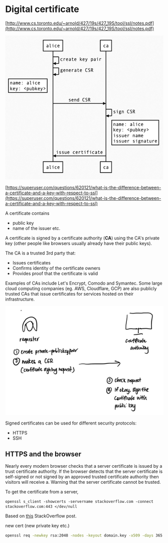 # Digital certificate


[http://www.cs.toronto.edu/~arnold/427/19s/427_19S/tool/ssl/notes.pdf](http://www.cs.toronto.edu/~arnold/427/19s/427_19S/tool/ssl/notes.pdf)

![Untitled](csr.png)

[https://superuser.com/questions/620121/what-is-the-difference-between-a-certificate-and-a-key-with-respect-to-ssl](https://superuser.com/questions/620121/what-is-the-difference-between-a-certificate-and-a-key-with-respect-to-ssl)

A certificate contains

- public key
- name of the issuer etc.

A certificate is signed by a certificate authority (**CA**) using the CA's private key (other people like browsers usually already have their public keys).

The CA is a trusted 3rd party that:

- Issues certificates
- Confirms identity of the certificate owners
- Provides proof that the certificate is valid

Examples of CAs include Let's Encrypt, Comodo and Symantec. Some large cloud computing companies (eg. AWS, Cloudflare, GCP) are also publicly trusted CAs that issue certificates for services hosted on their infrastructure.

![req](req.png)

Signed certificates can be used for different security protocols:

- HTTPS
- SSH

## HTTPS and the browser

Nearly every modern browser checks that a server certificate is issued by a trust certificate authority. If the browser detects that the server certificate is self-signed or not signed by an approved trusted certificate authority then visitors will receive a. Warning that the server certificate cannot be trusted.

To get the certificate from a server,

```
openssl s_client -showcerts -servername stackoverflow.com -connect stackoverflow.com:443 </dev/null
```

Based on [this](https://stackoverflow.com/questions/7885785/using-openssl-to-get-the-certificate-from-a-server) StackOverflow post.

new cert (new private key etc.)

```bash
openssl req -newkey rsa:2048 -nodes -keyout domain.key -x509 -days 365 -out domain.crt
```

